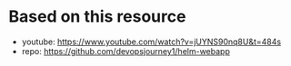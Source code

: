 # Based on this resource
- youtube: https://www.youtube.com/watch?v=jUYNS90nq8U&t=484s
- repo: https://github.com/devopsjourney1/helm-webapp
